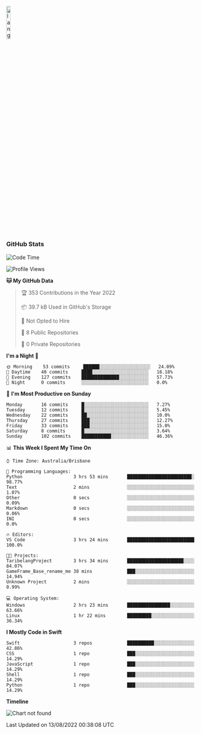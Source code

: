 <p align="left"><img width=15%" src="https://github.com/alansmathew/alansmathew/raw/master/lang.gif" alt="lang image here" /></p>

# <h3 align="left">GitHub Stats</h3>

<!--START_SECTION:waka-->
![Code Time](http://img.shields.io/badge/Code%20Time-0%20secs-blue)

![Profile Views](http://img.shields.io/badge/Profile%20Views-0-blue)

**🐱 My GitHub Data** 

> 🏆 353 Contributions in the Year 2022
 > 
> 📦 39.7 kB Used in GitHub's Storage 
 > 
> 🚫 Not Opted to Hire
 > 
> 📜 8 Public Repositories 
 > 
> 🔑 0 Private Repositories  
 > 
**I'm a Night 🦉** 

```text
🌞 Morning    53 commits     ██████░░░░░░░░░░░░░░░░░░░   24.09% 
🌆 Daytime    40 commits     ████░░░░░░░░░░░░░░░░░░░░░   18.18% 
🌃 Evening    127 commits    ██████████████░░░░░░░░░░░   57.73% 
🌙 Night      0 commits      ░░░░░░░░░░░░░░░░░░░░░░░░░   0.0%

```
📅 **I'm Most Productive on Sunday** 

```text
Monday       16 commits     █░░░░░░░░░░░░░░░░░░░░░░░░   7.27% 
Tuesday      12 commits     █░░░░░░░░░░░░░░░░░░░░░░░░   5.45% 
Wednesday    22 commits     ██░░░░░░░░░░░░░░░░░░░░░░░   10.0% 
Thursday     27 commits     ███░░░░░░░░░░░░░░░░░░░░░░   12.27% 
Friday       33 commits     ███░░░░░░░░░░░░░░░░░░░░░░   15.0% 
Saturday     8 commits      █░░░░░░░░░░░░░░░░░░░░░░░░   3.64% 
Sunday       102 commits    ███████████░░░░░░░░░░░░░░   46.36%

```


📊 **This Week I Spent My Time On** 

```text
⌚︎ Time Zone: Australia/Brisbane

💬 Programming Languages: 
Python                   3 hrs 53 mins       ████████████████████████░   98.77% 
Text                     2 mins              ░░░░░░░░░░░░░░░░░░░░░░░░░   1.07% 
Other                    0 secs              ░░░░░░░░░░░░░░░░░░░░░░░░░   0.09% 
Markdown                 0 secs              ░░░░░░░░░░░░░░░░░░░░░░░░░   0.06% 
INI                      0 secs              ░░░░░░░░░░░░░░░░░░░░░░░░░   0.0%

🔥 Editors: 
VS Code                  3 hrs 24 mins       █████████████████████████   100.0%

🐱‍💻 Projects: 
TaribelangProject        3 hrs 34 mins       █████████████████████░░░░   84.07% 
GameFrame_Base_rename_me 38 mins             ███░░░░░░░░░░░░░░░░░░░░░░   14.94% 
Unknown Project          2 mins              ░░░░░░░░░░░░░░░░░░░░░░░░░   0.99%

💻 Operating System: 
Windows                  2 hrs 23 mins       ████████████████░░░░░░░░░   63.66% 
Linux                    1 hr 22 mins        █████████░░░░░░░░░░░░░░░░   36.34%

```

**I Mostly Code in Swift** 

```text
Swift                    3 repos             ██████████░░░░░░░░░░░░░░░   42.86% 
CSS                      1 repo              ███░░░░░░░░░░░░░░░░░░░░░░   14.29% 
JavaScript               1 repo              ███░░░░░░░░░░░░░░░░░░░░░░   14.29% 
Shell                    1 repo              ███░░░░░░░░░░░░░░░░░░░░░░   14.29% 
Python                   1 repo              ███░░░░░░░░░░░░░░░░░░░░░░   14.29%

```


**Timeline**

![Chart not found](https://raw.githubusercontent.com/samh06/samh06/master/charts/bar_graph.png) 


 Last Updated on 13/08/2022 00:38:08 UTC
<!--END_SECTION:waka-->

